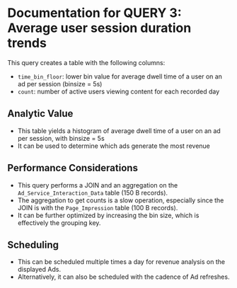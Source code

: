 # Documentation for QUERY 3: Average user session duration trends

This query creates a table with the following columns:
* `time_bin_floor`: lower bin value for average dwell time of a user on an ad per session (binsize = 5s)
* `count`: number of active users viewing content for each recorded day

## Analytic Value
* This table yields a histogram of average dwell time of a user on an ad per session, with binsize = 5s
* It can be used to determine which ads generate the most revenue

## Performance Considerations
* This query performs a JOIN and an aggregation on the `Ad_Service_Interaction_Data` table (150 B records). 
* The aggregation to get counts is a slow operation, especially since the JOIN  is with the `Page_Impression` table (100 B records). 
* It can be further optimized by increasing the bin size, which is effectively the grouping key.

## Scheduling
* This can be scheduled multiple times a day for revenue analysis on the displayed Ads. 
* Alternatively, it can also be scheduled with the cadence of Ad refreshes.
